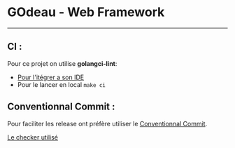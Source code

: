 # GOdeau -  Web Framework

--------------------------------------

## CI :
Pour ce projet on utilise **golangci-lint**:
 - [Pour l'itégrer a son IDE](https://golangci-lint.run/usage/integrations/)
 - Pour le lancer en local `make ci`

## Conventionnal Commit :
Pour faciliter les release ont préfère utiliser le [Conventionnal Commit](https://www.conventionalcommits.org/en/v1.0.0/).

[Le checker utilisé](https://github.com/qoomon/git-conventional-commits)
